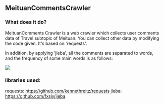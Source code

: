 ## MeituanCommentsCrawler

### What does it do?

MeituanComments Crawler is a web crawler which collects user comments data of Travel subtopic of Meituan. You can collect other data by modifying the code given. It's based on 'requests'. 

In addition, by applying 'jieba', all the comments are separated to words, and the frequency of some main words is as follows:

![](https://github.com/Rafael-Cheng/MeituanCommentsCrawler/blob/master/frequency.png)

### libraries used:
requests: https://github.com/kennethreitz/requests
jieba: https://github.com/fxsjy/jieba
